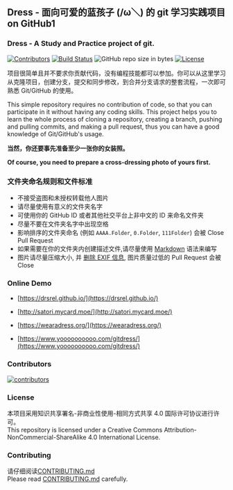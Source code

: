 ## Dress - 面向可爱的蓝孩子 (/ω＼) 的 git 学习实践项目 on GitHub1

### Dress - A Study and Practice project of git.

[![Contributors](https://img.shields.io/github/contributors/komeiji-satori/Dress.svg)](https://github.com/komeiji-satori/Dress/graphs/contributors)
[![Build Status](https://www.travis-ci.org/komeiji-satori/Dress.svg?branch=master)](https://www.travis-ci.org/komeiji-satori/Dress)
![GitHub repo size in bytes](https://img.shields.io/github/repo-size/komeiji-satori/Dress.svg)
[![License](https://i.creativecommons.org/l/by-nc-sa/4.0/88x31.png)](http://creativecommons.org/licenses/by-nc-sa/4.0/)  

项目很简单且并不要求你贡献代码，没有编程技能都可以参加。你可以从这里学习从克隆项目，创建分支，提交和同步修改，到合并分支请求的整套流程，一次即可熟悉 Git/GitHub 的使用。 

This simple repository requires no contribution of code, so that you can participate in it without having any coding skills. This project helps you to learn the whole process of cloning a repository, creating a branch, pushing and pulling commits, and making a pull request, thus you can have a good knowledge of Git/GitHub's usage.

**当然，你还要事先准备至少一张你的女装照。**

**Of course, you need to prepare a cross-dressing photo of yours first.**

### 文件夹命名规则和文件标准
 - 不接受盗图和未授权转载他人图片
 - 请尽量使用有意义的文件夹名字
 - 可使用你的 GitHub ID 或者其他社交平台上非中文的 ID 来命名文件夹
 - 尽量不要在文件夹名字中出现空格
 - 影响排序的文件夹命名 (例如 ```AAAA.Folder```, ```0.Folder```, ```111Folder```) 会被 Close Pull Request
 - 如果需要在你的文件夹内创建描述文件,请尽量使用 [Markdown](https://en.wikipedia.org/wiki/Markdown) 语法来编写
 - 图片请尽量压缩大小, 并 [删除 EXIF 信息](https://github.com/komeiji-satori/Dress/blob/master/CONTRIBUTING.md), 图片质量过低的 Pull Request 会被 Close
 

### Online Demo
- [https://drsrel.github.io/](https://drsrel.github.io/)

- [http://satori.mycard.moe/](http://satori.mycard.moe/)

- [https://wearadress.org/](https://wearadress.org/)

- [https://www.yoooooooooo.com/gitdress/](https://www.yoooooooooo.com/gitdress/)


### Contributors
[![contributors](https://opencollective.com/Dress/contributors.svg?width=890&button=false)](https://github.com/komeiji-satori/Dress/graphs/contributors)

### License
本项目采用知识共享署名-非商业性使用-相同方式共享 4.0 国际许可协议进行许可。  
This repository is licensed under a Creative Commons Attribution-NonCommercial-ShareAlike 4.0 International License.

### Contributing
请仔细阅读[CONTRIBUTING.md](https://github.com/komeiji-satori/Dress/blob/master/CONTRIBUTING.md)  
Please read [CONTRIBUTING.md](https://github.com/komeiji-satori/Dress/blob/master/CONTRIBUTING.md) carefully.
